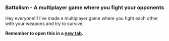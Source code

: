 ### Battalism - A multiplayer game where you fight your opponents

Hey everyone!!! I've made a multiplayer game where you fight each other with your weapons and try to survive.

**Remember to open this in a [new tab](https://battalism.ruiwenge2.repl.co).**